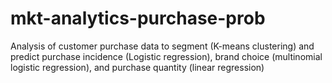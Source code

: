 # mkt-analytics-purchase-prob
Analysis of customer purchase data to segment (K-means clustering) and predict purchase incidence (Logistic regression), brand choice (multinomial logistic regression), and purchase quantity (linear regression)
